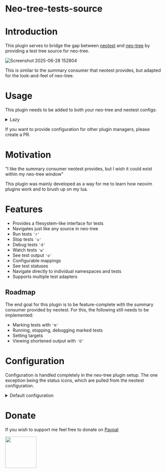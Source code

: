 # Neo-tree-tests-source

# Introduction

This plugin serves to bridge the gap between [neotest](https://github.com/nvim-neotest/neotest) and [neo-tree](https://github.com/nvim-neo-tree/neo-tree.nvim) by providing a test tree source for neo-tree.

![Screenshot 2025-06-28 152804](https://github.com/user-attachments/assets/fdc21ce8-42f1-4b8e-a3ed-c38ad58a1690)

This is similar to the summary consumer that neotest provides, but adapted for the look-and-feel of neo-tree.

# Usage
This plugin needs to be added to both your neo-tree and neotest configs:

<details>
<summary>Lazy</summary>

#### Neo-tree:
```lua
    {
        "nvim-neo-tree/neo-tree.nvim",
        dependencies = {
            -- other Dependencies --
            "TimCreasman/neo-tree-tests-source.nvim" -- This plugin
        },
        config = function()
            require("neo-tree").setup({
                sources = {
                    "filesystem",
                    "buffers",
                    "git_status",
                    "tests" -- Add the 'tests' source here
                },
                source_selector = {
                    winbar = true,
                    sources = {
                        { source = "filesystem" },
                        { source = "buffers" },
                        { source = "git_status" },
                        { source = "tests" }, -- I recommend adding the source to your selector
                    },
                },
                -- Here you can specify specific configurations for the test source. 
                -- Use :h neo-tree-test-source to see default configurations.
                tests = {
                    window = {
                        mappings = {
                            ['p'] = "run_tests"
                        }
                    }
                },
                window = {
                    mappings = {
                        ['E'] = function() vim.api.nvim_exec2('Neotree focus filesystem left', { output = true }) end,
                        ['b'] = function() vim.api.nvim_exec2('Neotree focus buffers left', { output = true }) end,
                        ['g'] = function() vim.api.nvim_exec2('Neotree focus git_status left', { output = true }) end,
                        ['t'] = function() vim.api.nvim_exec2('Neotree focus tests left', { output = true }) end, -- My personal shortcut to the tests source
                    }
                }
            })
        -- ... --
    }
```

#### Neotest:
```lua
    {
        "nvim-neotest/neotest",
        dependencies = {
            -- other dependencies --
            "TimCreasman/neo-tree-tests-source.nvim" -- This plugin
        },
        config = function()
            local neotest = require("neotest")
            neotest.setup({
                --  your config  --
                consumers = {
                    neotree = require("neotest.consumers.neotree") -- Specify our plugin as a test result consumer here:
                }
            })
        -- ... ---
    }
```
</details>

If you want to provide configuration for other plugin managers, please create a PR.

# Motivation

"I like the summary consumer neotest provides, but I wish it could exist within my neo-tree window"

This plugin was mainly developed as a way for me to learn how neovim plugins work and to brush up on my lua.

# Features 

* Provides a filesystem-like interface for tests
* Navigates just like any source in neo-tree
* Run tests `'r'`
* Stop tests `'u'`
* Debug tests `'d'`
* Watch tests `'w'`
* See test output `'o'`
* Configurable mappings
* See test statuses
* Navigate directly to individual namespaces and tests
* Supports multiple test adapters

## Roadmap

The end goal for this plugin is to be feature-complete with the summary consumer provided by neotest.
For this, the following still needs to be implemented:
* Marking tests with `'m'`
* Running, stopping, debugging marked tests 
* Setting targets
* Viewing shortened output with `'O'`

# Configuration

Configuration is handled completely in the neo-tree plugin setup. The one exception being the status icons, which are pulled from the neotest configuration.

<details>
<summary>Default configuration</summary>

Taken and adopted from the neo-tree defaults

```lua
local config = {
  auto_preview = {                   -- May also be set to `true` or `false`
    enabled = false,                 -- Whether to automatically enable preview mode
    preview_config = {},             -- Config table to pass to auto preview (for example `{ use_float = true }`)
    event = "neo_tree_buffer_enter", -- The event to enable auto preview upon (for example `"neo_tree_window_after_open"`)
  },
  bind_to_cwd = true,
  diag_sort_function = "severity", -- "severity" means diagnostic items are sorted by severity in addition to their positions
  -- "position" means diagnostic items are sorted strictly by their positions
  -- May also be a function
  follow_current_file = {             -- May also be set to `true` or `false`
    enabled = true,                   -- This will find and focus the file in the active buffer every time
    always_focus_file = false,        -- Focus the followed file, even when focus is currently on a diagnostic item belonging to that file
    expand_followed = true,           -- Ensure the node of the followed file is expanded
    leave_dirs_open = false,          -- `false` closes auto expanded dirs, such as with `:Neotree reveal`
    leave_files_open = false,         -- `false` closes auto expanded files, such as with `:Neotree reveal`
  },
  group_dirs_and_files = true,        -- when true, empty folders and files will be grouped together
  group_empty_dirs = true,            -- when true, empty directories will be grouped together
  show_unloaded = true,               -- show diagnostics from unloaded buffers
  refresh = {
    delay = 100,                      -- Time (in ms) to wait before updating diagnostics. Might resolve some issues with Neovim hanging.
    event = "vim_diagnostic_changed", -- Event to use for updating diagnostics (for example `"neo_tree_buffer_enter"`)
    -- Set to `false` or `"none"` to disable automatic refreshing
    max_items = 10000,                -- The maximum number of diagnostic items to attempt processing
    -- Set to `false` for no maximum
  },
  renderers = {
    directory = {
      { "indent" },
      { "icon" },
      { "current_filter" },
      {
        "container",
        content = {
          { "name",        zindex = 10 },
          {
            "symlink_target",
            zindex = 10,
            highlight = "NeoTreeSymbolicLinkTarget",
          },
          { "clipboard",   zindex = 10 },
          { "diagnostics", errors_only = true, zindex = 20, align = "right", hide_when_expanded = true },
        },
      },
    },
    file = {
      { "indent" },
      { "icon" },
      {
        "container",
        content = {
          {
            "name",
            zindex = 10
          },
          {
            "symlink_target",
            zindex = 10,
            highlight = "NeoTreeSymbolicLinkTarget",
          },
          { "clipboard", zindex = 10 },
        },
      },
    },
    namespace = {
      { "indent" },
      { "icon" },
      { "name" },
    },
    test = {
      { "indent" },
      { "icon" },
      { "name" },
    }
  },
  window = {
    mappings = {
      ["r"] = "run_tests",
      ["u"] = "stop_tests",
      ["d"] = "debug_tests",
      ["R"] = "run_all_tests",
      ["w"] = "watch_tests",
      ["o"] = "show_test_output",
      -- While not necessary, this greatly improves the UX since namespaces/tests are nested
      ["<cr>"] = { "open", config = { expand_nested_files = true } }, -- expand nested file takes precedence
    },
  },
}
```
</details>

# Donate

If you wish to support me feel free to donate on [Paypal](https://www.paypal.com/donate/?business=5NG3ZRJL9KA2G&no_recurring=0&item_name=Thank+you%21&currency_code=USD)

<img src="https://github.com/user-attachments/assets/f035fbb1-bbdd-4212-b4bf-4c61588b9368" width="100" height="100">
